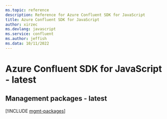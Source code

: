 ```yaml
---
ms.topic: reference
description: Reference for Azure Confluent SDK for JavaScript
title: Azure Confluent SDK for JavaScript
author: xirzec
ms.devlang: javascript
ms.service: confluent
ms.author: jeffish
ms.data: 10/11/2022
---
```

# Azure Confluent SDK for JavaScript - latest

## Management packages - latest
[!INCLUDE [mgmt-packages](confluent-mgmt-index.md)]